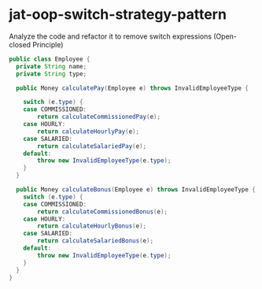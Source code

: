 # jat-oop-switch-strategy-pattern
Analyze the code and refactor it to remove switch expressions (Open-closed Principle)

```` java
public class Employee {
  private String name;
  private String type;

  public Money calculatePay(Employee e) throws InvalidEmployeeType {

	switch (e.type) {
  	case COMMISSIONED:
    	return calculateCommissionedPay(e);
  	case HOURLY:
    	return calculateHourlyPay(e);
  	case SALARIED:
    	return calculateSalariedPay(e);
  	default:
    	throw new InvalidEmployeeType(e.type);
	}
  }

  public Money calculateBonus(Employee e) throws InvalidEmployeeType {
	switch (e.type) {
  	case COMMISSIONED:
    	return calculateCommissionedBonus(e);
  	case HOURLY:
    	return calculateHourlyBonus(e);
  	case SALARIED:
    	return calculateSalariedBonus(e);
  	default:
    	throw new InvalidEmployeeType(e.type);
	}
  }
}
````
